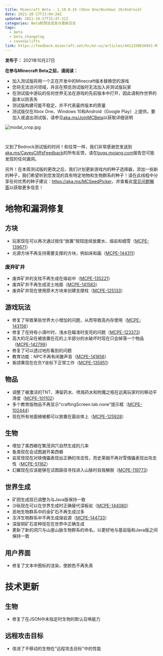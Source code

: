 ```yaml
---
title: Minecraft Beta - 1.18.0.24 (Xbox One/Windows 10/Android)
date: 2021-10-27T13:04:24Z
updated: 2021-10-27T15:47:31Z
categories: Beta和预览信息与更新日志
tags:
  - beta
  - beta_changelog
  - caves&cliffs
link: https://feedback.minecraft.net/hc/en-us/articles/4412150636941-Minecraft-Beta-1-18-0-24-Xbox-One-Windows-10-Android
---
```


**发布于：** 2021年10月27日

**在参与Minecraft Beta之前，请阅读：**

- 加入测试版将用一个正在开发中的Minecraft版本替换您的游戏
- 您将无法访问领域，并且在预览测试版时无法加入非测试版玩家
- 在测试版中游玩的任何世界无法在游戏的先前版本中打开，因此请制作世界的副本以防丢失
- 测试版构建可能不稳定，并不代表最终版本的质量
- 测试版仅在Xbox One、Windows 10和Android（Google Play）上提供。要加入或退出测试版，请参见[aka.ms/JoinMCBeta](https://aka.ms/JoinMCBeta)以获取详细说明

![modal_crop.jpg](https://feedback.minecraft.net/hc/article_attachments/4412158002061/modal_crop.jpg)

 

又到了Bedrock测试版的时间！和往常一样，我们非常感谢您发送到[aka.ms/CavesCliffsFeedback](http://aka.ms/CavesCliffsFeedback)的所有反馈，请在[bugs.mojang.com](http://bugs.mojang.com/)报告您可能发现的任何漏洞。

另外！在本周测试版的更改之后，我们计划更新游戏内的种子选择器，添加一些新的种子，我们希望听到您发现的具有特定地物和生物群系的种子！请在此线程中分享任何优秀的种子建议：<https://aka.ms/MCSeedPicker>，并查看此[常见问题解答](https://aka.ms/SeedPickerFAQ)以获取更多信息！

# **地物和漏洞修复**

## **方块**

- 玩家现在可以再次通过按住“放置”按钮连续放置水、熔岩和细雪（[MCPE-139671](https://bugs.mojang.com/browse/MCPE-139671)）
- 光源方块不再支持需要支撑的方块，例如床和画（[MCPE-144311](https://bugs.mojang.com/browse/MCPE-144311)）

### **废弃矿井**

- 废弃矿井的支柱不再生成在熔岩中（[MCPE-135221](https://bugs.mojang.com/browse/MCPE-135221)）
- 废弃矿井不再生成泥土地面（[MCPE-141583](https://bugs.mojang.com/browse/MCPE-141583)）
- 废弃矿井现在使用原木方块来创建支撑柱（[MCPE-125133](https://bugs.mojang.com/browse/MCPE-125133)）

## **游戏玩法**

- 修复了导致某些世界大小增加的问题，从而导致高内存使用（[MCPE-143156](https://bugs.mojang.com/browse/MCPE-143156)）
- 修复了在持有小滴叶时，浅水在瞄准时变亮的问题（[MCPE-123373](https://bugs.mojang.com/browse/MCPE-123373)）
- 高大的花朵在被放置在花的上半部分的水破坏时现在只会掉落一个物品（[MCPE-142799](https://bugs.mojang.com/browse/MCPE-142799)）
- 修复了可以透过地形看到的问题
- 教育功能：NPC不再有闲置声音（[MCPE-141856](https://bugs.mojang.com/browse/MCPE-141856)）
- 紫颂果现在在负Y坐标下正常工作（[MCPE-135951](https://bugs.mojang.com/browse/MCPE-135951)）

## **物品**

- 调整了被激活的TNT、滞留药水、喷溅药水和附魔之瓶在远离玩家时的移动平滑度（[MCPE-101102](https://bugs.mojang.com/browse/MCPE-101102)）
- 多个教育版物品不再显示“craftingScreen.tab.none”提示框（[MCPE-102444](https://bugs.mojang.com/browse/MCPE-102444)）
- 现在所有地面植被都可以放置在菌丝体上（[MCPE-125928](https://bugs.mojang.com/browse/MCPE-125928)）

## **生物**

- 增加了美西螈在繁茂洞穴自然生成的几率
- 鱼类现在会试图避开美西螈
- 岩浆怪现在对铁傀儡表现出正确的攻击性，而史莱姆不再对雪傀儡表现出攻击性（[MCPE-51162](https://bugs.mojang.com/browse/MCPE-51162)）
- 幻翼现在应该能够在试图路径寻找进入山脉时自我解脱（[MCPE-119773](https://bugs.mojang.com/browse/MCPE-119773)）

## **世界生成**

- 矿团生成现已调整为与Java版保持一致
- 沙砾现在可以在世界生成时正确替代深板岩（[MCPE-144080](https://bugs.mojang.com/browse/MCPE-144080)）
- 恶地生物群系中的金矿石不再生成过多
- 冻洋生物群系中不再生成熔岩源（[MCPE-144733](https://bugs.mojang.com/browse/MCPE-144733)）
- 深层铜矿石变种现在在世界中正确生成
- 更新了新的洞穴与山崖山脉生物群系的命名，以更好地与基岩版和Java版之间保持一致

## **用户界面**

- 修复了文本中图标的渲染，使颜色不再失真

# **技术更新**

## **生物**

- 修复了在JSON中未指定时生物的默认召唤能力

## **远程攻击目标**

- 改进了不移动的生物在“远程攻击目标”中的性能